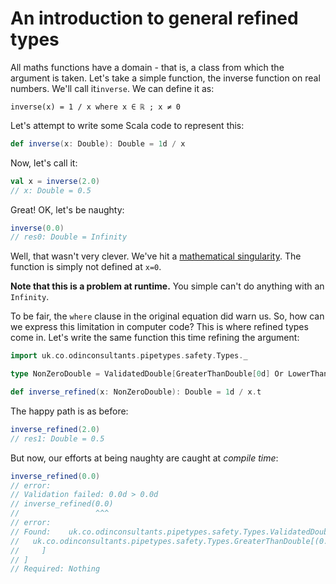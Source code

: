 # An introduction to general refined types

All maths functions have a domain - that is, a class from which the argument is taken.
Let's take a simple function, the inverse function on real numbers. We'll call it```inverse```. We can define it as:

`inverse(x) = 1 / x where x ∈ ℝ ; x ≠ 0`

Let's attempt to write some Scala code to represent this:

```scala
def inverse(x: Double): Double = 1d / x
```

Now, let's call it:

```scala
val x = inverse(2.0)
// x: Double = 0.5
```

Great! OK, let's be naughty:

```scala
inverse(0.0)
// res0: Double = Infinity
```

Well, that wasn't very clever. We've hit a [mathematical singularity](https://en.wikipedia.org/wiki/Singularity_(mathematics)).
The function is simply not defined at `x=0`. 

**Note that this is a problem at runtime.** You simple can't do anything with an `Infinity`.

To be fair, the `where` clause in the original equation did warn us.
So, how can we express this limitation in computer code?
This is where refined types come in. 
Let's write the same function this time refining the argument:

```scala
import uk.co.odinconsultants.pipetypes.safety.Types._

type NonZeroDouble = ValidatedDouble[GreaterThanDouble[0d] Or LowerThanDouble[0d]]

def inverse_refined(x: NonZeroDouble): Double = 1d / x.t
```

The happy path is as before:

```scala
inverse_refined(2.0)
// res1: Double = 0.5
```

But now, our efforts at being naughty are caught at *compile time*:

```scala
inverse_refined(0.0)
// error:
// Validation failed: 0.0d > 0.0d
// inverse_refined(0.0)
//                 ^^^
// error: 
// Found:    uk.co.odinconsultants.pipetypes.safety.Types.ValidatedDouble[
//   uk.co.odinconsultants.pipetypes.safety.Types.GreaterThanDouble[(0.0d : Double)
//     ]
// ]
// Required: Nothing
```
